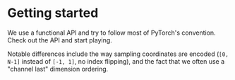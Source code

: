 # Getting started

We use a functional API and try to follow most of PyTorch's convention.
Check out the API and start playing.

Notable differences include the way sampling coordinates are encoded 
(`[0, N-1]` instead of `[-1, 1]`, no index flipping), and the fact that 
we often use a "channel last" dimension ordering.

